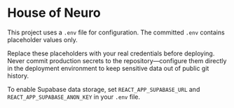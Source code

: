 # House of Neuro

This project uses a `.env` file for configuration. The committed `.env` contains placeholder values only.

Replace these placeholders with your real credentials before deploying. Never commit production secrets to the repository—configure them directly in the deployment environment to keep sensitive data out of public git history.

To enable Supabase data storage, set `REACT_APP_SUPABASE_URL` and `REACT_APP_SUPABASE_ANON_KEY` in your `.env` file.
